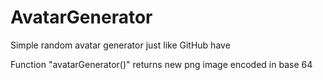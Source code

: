 # AvatarGenerator
Simple random avatar generator just like GitHub have

Function "avatarGenerator()" returns new png image encoded in base 64
